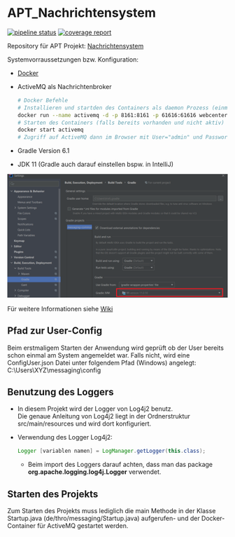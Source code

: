 # APT_Nachrichtensystem

[![pipeline status](https://inf-git.fh-rosenheim.de/studlinnth6233/apt_nachrichtensystem/badges/master/pipeline.svg)](https://inf-git.fh-rosenheim.de/studlinnth6233/apt_nachrichtensystem/-/commits/master)
[![coverage report](https://inf-git.fh-rosenheim.de/studlinnth6233/apt_nachrichtensystem/badges/master/coverage.svg)](https://inf-git.fh-rosenheim.de/studlinnth6233/apt_nachrichtensystem/-/commits/master)

Repository für APT Projekt:  <a href="https://inf-git.fh-rosenheim.de/studlinnth6233/apt_nachrichtensystem/-/blob/master/Aufgabenstellung.pdf" target="_blank" rel="noopener noreferrer">Nachrichtensystem</a>

Systemvorraussetzungen bzw. Konfiguration: 

- <a href="https://www.docker.com/get-started" target="_blank" rel="noopener noreferrer">Docker</a>
- ActiveMQ als Nachrichtenbroker
    ``` bash
    # Docker Befehle
    # Installieren und startden des Containers als daemon Prozess (einmalige Ausführung reicht aus)
    docker run --name activemq -d -p 8161:8161 -p 61616:61616 webcenter/activemq
    # Starten des Containers (falls bereits vorhanden und nicht aktiv)
    docker start activemq
    # Zugriff auf ActiveMQ dann im Browser mit User="admin" und Passwort="admin" unter http://localhost:8161/
    ```
    
- Gradle Version 6.1
- JDK 11 (Gradle auch darauf einstellen bspw. in IntelliJ)

![gradleSettingJDK](/gradleSettingJDK.png)

Für weitere Informationen siehe <a href="https://inf-git.fh-rosenheim.de/studlinnth6233/apt_nachrichtensystem/-/wikis/home" target="_blank" rel="noopener noreferrer">Wiki</a>

## Pfad zur User-Config
Beim erstmaligem Starten der Anwendung wird geprüft ob der User bereits schon einmal am System angemeldet war. Falls nicht, wird eine ConfigUser.json Datei unter folgendem Pfad (Windows) angelegt: C:\Users\XYZ\messaging\config 

## Benutzung des Loggers
- In diesem Projekt wird der Logger von Log4j2 benutz.<br />
  Die genaue Anleitung von Log4j2 liegt in der Ordnerstruktur src/main/resources und wird dort konfiguriert.
  
- Verwendung des Logger Log4j2:
  ```java
  Logger [variablen namen] = LogManager.getLogger(this.class);
  ``` 
    - Beim import des Loggers darauf achten, dass man das package **org.apache.logging.log4j.Logger** 
    verwendet.

## Starten des Projekts
Zum Starten des Projekts muss lediglich die main Methode in der Klasse Startup.java (de/thro/messaging/Startup.java) aufgerufen- und der Docker-Container für ActiveMQ gestartet werden.
